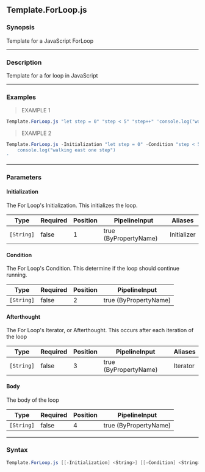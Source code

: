 Template.ForLoop.js
-------------------

### Synopsis
Template for a JavaScript ForLoop

---

### Description

Template for a for loop in JavaScript

---

### Examples
> EXAMPLE 1

```PowerShell
Template.ForLoop.js "let step = 0" "step < 5" "step++" 'console.log("walking east one step")'
```
> EXAMPLE 2

```PowerShell
Template.ForLoop.js -Initialization "let step = 0" -Condition "step < 5" -Iterator "step++" -Body '
    console.log("walking east one step")
'
```

---

### Parameters
#### **Initialization**
The For Loop's Initialization.
This initializes the loop.

|Type      |Required|Position|PipelineInput        |Aliases    |
|----------|--------|--------|---------------------|-----------|
|`[String]`|false   |1       |true (ByPropertyName)|Initializer|

#### **Condition**
The For Loop's Condition.
This determine if the loop should continue running.

|Type      |Required|Position|PipelineInput        |
|----------|--------|--------|---------------------|
|`[String]`|false   |2       |true (ByPropertyName)|

#### **Afterthought**
The For Loop's Iterator, or Afterthought.
This occurs after each iteration of the loop

|Type      |Required|Position|PipelineInput        |Aliases |
|----------|--------|--------|---------------------|--------|
|`[String]`|false   |3       |true (ByPropertyName)|Iterator|

#### **Body**
The body of the loop

|Type      |Required|Position|PipelineInput        |
|----------|--------|--------|---------------------|
|`[String]`|false   |4       |true (ByPropertyName)|

---

### Syntax
```PowerShell
Template.ForLoop.js [[-Initialization] <String>] [[-Condition] <String>] [[-Afterthought] <String>] [[-Body] <String>] [<CommonParameters>]
```
